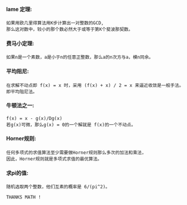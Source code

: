 #### lame 定理:
```
如果用欧几里得算法用K步计算出一对整数的GCD,
那么这对数中，较小的那个数必然大于或等于第K个斐波那契数。
```
#### 费马小定理:
```
如果n是一个素数，a是小于n的任意正整数，那么a的n次方与a，模n同余。
```
#### 平均阻尼:
```
在求解不动点即 f(x) = x 时，采用 (f(x) + x) / 2 = x 来逼近收敛是一般手法。
即平均阻尼法。
```
#### 牛顿法之一:
```
f(x) = x - g(x)/Dg(x)
若g(x)可微，那么g(x) = 0的一个解就是 f(x)的一个不动点。
```
#### Horner规则:
```
任何多项式的求值算法至少需要做Horner规则那么多次的加法和乘法，
因此，Horner规则就是多项式求值的最优算法。
```
#### 求pi的值:
```
随机选取两个整数，他们互素的概率是 6/(pi^2)。
```

```
THANKS MATH !
```
